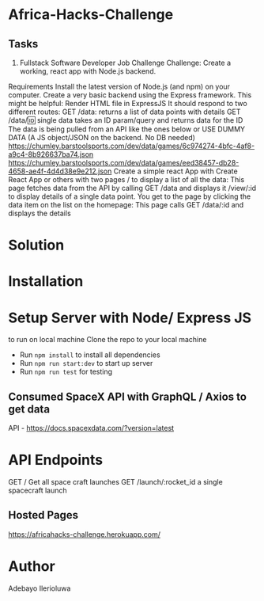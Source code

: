 # Africa-Hacks-Challenge

## Tasks
1. Fullstack Software Developer Job Challenge
Challenge: Create a working, react app with Node.js backend.

Requirements
Install the latest version of Node.js (and npm) on your computer.
Create a very basic backend using the Express framework. This might be helpful: Render HTML file in ExpressJS
It should respond to two different routes:
GET /data: returns a list of data points with details
GET /data/:id: single data takes an ID param/query and returns data for the ID
The data is being pulled from an API like the ones below or USE DUMMY DATA (A JS object/JSON on the backend. No DB needed)
https://chumley.barstoolsports.com/dev/data/games/6c974274-4bfc-4af8-a9c4-8b926637ba74.json
https://chumley.barstoolsports.com/dev/data/games/eed38457-db28-4658-ae4f-4d4d38e9e212.json
Create a simple react App with Create React App or others with two pages
/ to display a list of all the data: This page fetches data from the API by calling GET /data and displays it
/view/:id to display details of a single data point. You get to the page by clicking the data item on the list on the homepage: This page calls GET /data/:id and displays the details


# Solution

# Installation
# Setup Server with Node/ Express JS
  to run on local machine 
Clone the repo to your local machine 
- Run `npm install` to install all dependencies
- Run `npm run start:dev` to start up server
- Run `npm run test` for testing 

  
## Consumed SpaceX API with GraphQL / Axios to get data

API - https://docs.spacexdata.com/?version=latest

# API Endpoints 
 GET / Get all space craft launches
 GET /launch/:rocket_id  a single spacecraft launch
 
 
## Hosted Pages
https://africahacks-challenge.herokuapp.com/

# Author 
Adebayo Ilerioluwa
 

